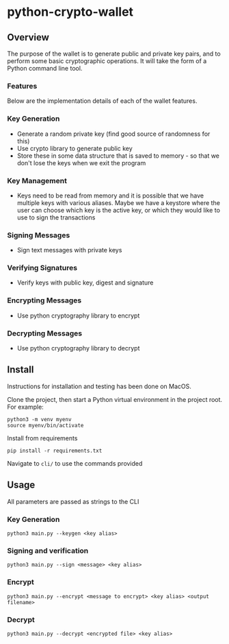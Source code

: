 # python-crypto-wallet

## Overview
The purpose of the wallet is to generate public and private key pairs, and to perform some basic cryptographic operations. It will take the form of a Python command line tool.

### Features
Below are the implementation details of each of the wallet features.

### Key Generation
- Generate a random private key (find good source of randomness for this)
- Use crypto library to generate public key
- Store these in some data structure that is saved to memory - so that we don't lose the keys when we exit the program

### Key Management
- Keys need to be read from memory and it is possible that we have multiple keys with various aliases. Maybe we have a keystore where the user can choose which key is the active key, or which they would like to use to sign the transactions

### Signing Messages
- Sign text messages with private keys

### Verifying Signatures
- Verify keys with public key, digest and signature

### Encrypting Messages
- Use python cryptography library to encrypt

### Decrypting Messages
- Use python cryptography library to decrypt

## Install
Instructions for installation and testing has been done on MacOS.

Clone the project, then start a Python virtual environment in the project root. For example:

```
python3 -m venv myenv
source myenv/bin/activate
```

Install from requirements

`pip install -r requirements.txt`

Navigate to `cli/` to use the commands provided

## Usage
All parameters are passed as strings to the CLI

### Key Generation
`python3 main.py --keygen <key alias>`

### Signing and verification
`python3 main.py --sign <message> <key alias>`

### Encrypt
`python3 main.py --encrypt <message to encrypt> <key alias> <output filename>`

### Decrypt
`python3 main.py --decrypt <encrypted file> <key alias>`